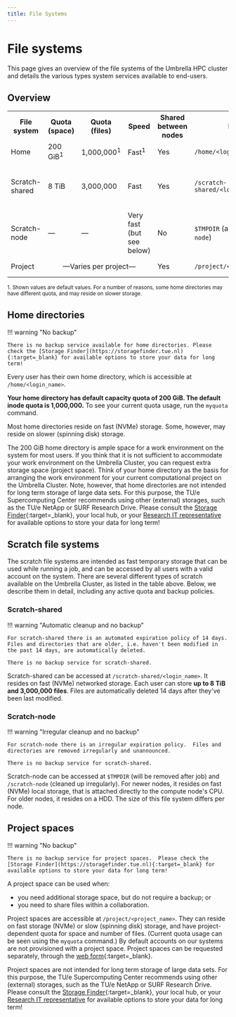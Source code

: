 ```yaml
---
title: File Systems
---
```


# File systems

This page gives an overview of the file systems of the Umbrella HPC cluster and details the various types system services available to end-users.

## Overview

<table>
  <tr>
    <th>File system</th>
    <th>Quota (space)</th>
    <th>Quota (files)</th>
    <th>Speed</th>
    <th>Shared between nodes</th>
    <th>Path</th>
    <th>Expiration</th>
    <th>Backup</th>
    <th>Notes</th>
  </tr>
  <tr>
    <td>Home</td>
    <td>200 GiB<sup>1</sup></td>
    <td>1,000,000<sup>1</sup></td>
    <td>Fast<sup>1</sup></td>
    <td>Yes</td>
    <td><code>/home/&lt;login_name&gt;</code></td>
    <td>To be decided</td>
    <td style="color: red; font-weight:bold;">No backup</td>
    <td>&mdash;</td>
  </tr>
  <tr>
    <td>Scratch-shared</td>
    <td>8 TiB</td>
    <td>3,000,000</td>
    <td>Fast</td>
    <td>Yes</td>
    <td><code>/scratch-shared/&lt;login_name&gt;</code></td>
    <td>Files older than <b>14 days</b> are automatically removed</td>
    <td style="color: red; font-weight:bold;">No backup</td>
    <td>&mdash;</td>
  </tr>
  <tr>
    <td>Scratch-node</td>
    <td>&mdash;</td>
    <td>&mdash;</td>
    <td>Very fast (but see below)</td>
    <td>No</td>
    <td><code>$TMPDIR</code> (and <code>/scratch-node</code>)</td>
    <td>Data is cleaned at irregular intervals</td>
    <td style="color: red; font-weight:bold;">No backup</td>
    <td>Size varies per node</td>
  </tr>
  <tr>
    <td>Project</td>
    <td colspan="3" style="text-align:center;">&mdash;Varies per project&mdash;</td>
    <td>Yes</td>
    <td><code>/project/&lt;project_name&gt;</code></td>
    <td>Varies per project</td>
    <td style="color: red; font-weight:bold;">No backup</td>
    <td>&mdash;</td>
  </tr>
</table>

<small>1. Shown values are default values.  For a number of reasons, some home directories may have different quota, and may reside on slower storage.</small>

## Home directories

!!! warning "No backup"

    There is no backup service available for home directories. Please check the [Storage Finder](https://storagefinder.tue.nl){:target=_blank} for available options to store your data for long term!

Every user has their own home directory, which is accessible at <code>/home/&lt;login_name&gt;</code>.

**Your home directory has default capacity quota of 200 GiB. The default inode quota is 1,000,000.**  To see your current quota usage, run the `myquota` command.

Most home directories reside on fast (NVMe) storage. Some, however, may reside on slower (spinning disk) storage.

The 200 GiB home directory is ample space for a work environment on the system for most users. If you think that it is not sufficient to accommodate your work environment on the Umbrella Cluster, you can request extra storage space (project space). Think of your home directory as the basis for arranging the work environment for your current computational project on the Umbrella Cluster.  Note, however, that home directories are not intended for long term storage of large data sets. For this purpose, the TU/e Supercomputing Center recommends using other (external) storages, such as the TU/e NetApp or SURF Research Drive. Please consult the [Storage Finder](https://storagefinder.tue.nl){:target=_blank}, your local hub, or your [Research IT representative](https://tuenl.sharepoint.com/sites/intranet-LIS/SitePages/Research-IT.aspx) for available options to store your data for long term!

## Scratch file systems

The scratch file systems are intended as fast temporary storage that can be used while running a job, and can be accessed by all users with a valid account on the system.  There are several different types of scratch available on the Umbrella Cluster, as listed in the table above. Below, we describe them in detail, including any active quota and backup policies.

### Scratch-shared

!!! warning "Automatic cleanup and no backup"

    For scratch-shared there is an automated expiration policy of 14 days.  Files and directories that are older, i.e. haven't been modified in the past 14 days, are automatically deleted.

    There is no backup service for scratch-shared.

Scratch-shared can be accessed at <code>/scratch-shared/&lt;login_name&gt;</code>.  It resides on fast (NVMe) networked storage.  Each user can store **up to 8 TiB and 3,000,000 files**.  Files are automatically deleted 14 days after they've been last modified.

### Scratch-node

!!! warning "Irregular cleanup and no backup"

    For scratch-node there is an irregular expiration policy.  Files and directories are removed irregularly and unannounced.

    There is no backup service for scratch-shared.

Scratch-node can be accessed at <code>$TMPDIR</code> (will be removed after job) and <code>/scratch-node</code> (cleaned up irregularly).  For newer nodes, it resides on fast (NVMe) local storage, that is attached directly to the compute node's CPU.  For older nodes, it resides on a HDD.  The size of this file system differs per node.

## Project spaces

!!! warning "No backup"

    There is no backup service for project spaces.  Please check the [Storage Finder](https://storagefinder.tue.nl){:target=_blank} for available options to store your data for long term!

A project space can be used when:

- you need additional storage space, but do not require a backup; or
- you need to share files within a collaboration.

Project spaces are accessible at <code>/project/&lt;project_name&gt;</code>.  They can reside on fast storage (NVMe) or slow (spinning disk) storage, and have project-dependent quota for space and number of files.  (Current quota usage can be seen using the `myquota` command.)  By default accounts on our systems are not provisioned with a project space. Project spaces can be requested separately, through the [web form](https://tue.topdesk.net/tas/public/ssp/content/serviceflow?unid=f950a580c8e34a7abb7d37d102c788e8){:target=_blank}.

Project spaces are not intended for long term storage of large data sets. For this purpose, the TU/e Supercomputing Center recommends using other (external) storages, such as the TU/e NetApp or SURF Research Drive. Please consult the [Storage Finder](https://storagefinder.tue.nl){:target=_blank}, your local hub, or your [Research IT representative](https://tuenl.sharepoint.com/sites/intranet-LIS/SitePages/Research-IT.aspx) for available options to store your data for long term!
